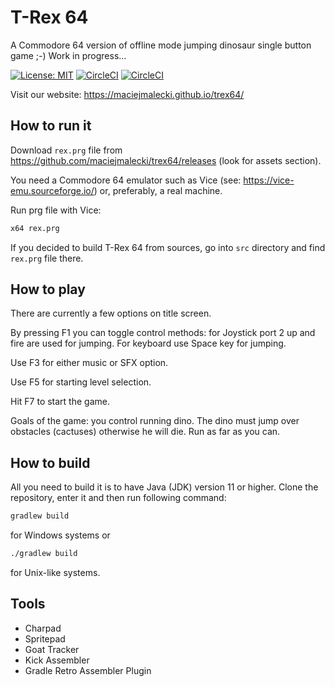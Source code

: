 # T-Rex 64
A Commodore 64 version of offline mode jumping dinosaur single button game ;-) Work in progress...

[![License: MIT](https://img.shields.io/badge/License-MIT-yellow.svg)](https://opensource.org/licenses/MIT)
[![CircleCI](https://circleci.com/gh/maciejmalecki/trex64/tree/master.svg?style=svg)](https://circleci.com/gh/maciejmalecki/trex64/tree/master)
[![CircleCI](https://circleci.com/gh/maciejmalecki/trex64/tree/develop.svg?style=svg)](https://circleci.com/gh/maciejmalecki/trex64/tree/develop)

Visit our website: https://maciejmalecki.github.io/trex64/

## How to run it
Download `rex.prg` file from https://github.com/maciejmalecki/trex64/releases (look for assets section).

You need a Commodore 64 emulator such as Vice (see: https://vice-emu.sourceforge.io/) or, preferably, a real machine.

Run prg file with Vice:
```bash
x64 rex.prg
```

If you decided to build T-Rex 64 from sources, go into `src` directory and find `rex.prg` file there.

## How to play
There are currently a few options on title screen.

By pressing F1 you can toggle control methods: for Joystick port 2 up and fire are used for jumping. 
For keyboard use Space key for jumping.

Use F3 for either music or SFX option.

Use F5 for starting level selection.

Hit F7 to start the game.

Goals of the game: you control running dino. 
The dino must jump over obstacles (cactuses) otherwise he will die. 
Run as far as you can.

## How to build
All you need to build it is to have Java (JDK) version 11 or higher. Clone the repository, enter it and then run following command:
```bash
gradlew build
```
for Windows systems or
```bash
./gradlew build
```
for Unix-like systems.

## Tools

* Charpad
* Spritepad
* Goat Tracker
* Kick Assembler
* Gradle Retro Assembler Plugin
